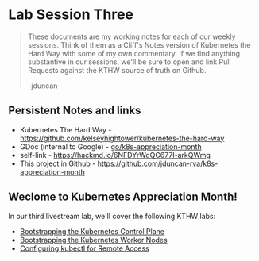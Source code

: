 # Lab Session Three

> These documents are my working notes for each of our weekly sessions. Think of them as a Cliff's Notes version of Kubernetes the Hard Way with some of my own commentary. If we find anything substantive in our sessions, we'll be sure to open and link Pull Requests against the KTHW source of truth on Github.
>
> -jduncan

## Persistent Notes and links

* Kubernetes The Hard Way - https://github.com/kelseyhightower/kubernetes-the-hard-way
* GDoc (internal to Google) - [go/k8s-appreciation-month](go/k8s-appreciation-month)
* self-link - https://hackmd.io/6NFDYrWdQC677I-arkQWmg
* This project in Github - https://github.com/jduncan-rva/k8s-appreciation-month


## Weclome to Kubernetes Appreciation Month!

In our third livestream lab, we'll cover the following KTHW labs: 

* [Bootstrapping the Kubernetes Control Plane](https://github.com/kelseyhightower/kubernetes-the-hard-way/blob/master/docs/08-bootstrapping-kubernetes-controllers.md)
* [Bootstrapping the Kubernetes Worker Nodes](https://github.com/kelseyhightower/kubernetes-the-hard-way/blob/master/docs/09-bootstrapping-kubernetes-workers.md)
* [Configuring kubectl for Remote Access](https://github.com/kelseyhightower/kubernetes-the-hard-way/blob/master/docs/10-configuring-kubectl.md)
